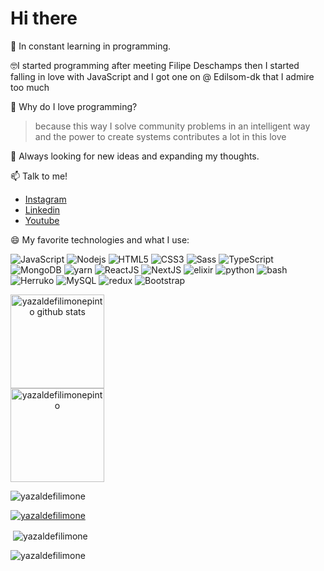 # Hi there
🌱 In constant learning in programming.

🤓I started programming after meeting Filipe Deschamps then I started falling in love with JavaScript and I got one on @ Edilsom-dk that I admire too much

🤔 Why do I love programming? 
  > because this way I solve community problems in an intelligent way and the power to create systems contributes a lot in this love

💬 Always looking for new ideas and expanding my thoughts.

📫 Talk to me!

  - [Instagram](https://www.instagram.com/yazaldefilimone?r=nametag)
  - [Linkedin](https://www.linkedin.com/mwlite/in/yazalde-filimone-65142b206)
  - [Youtube](https://www.youtube.com/channel/UCpIQVyjdNKist2WKDgckggQ)

😄 My favorite technologies and what I use:

  ![JavaScript](https://img.shields.io/badge/JavaScript-F7DF1E?style=for-the-badge&logo=javascript&logoColor=black)
  ![Nodejs](https://img.shields.io/badge/Node.js-43853D?style=for-the-badge&logo=node.js&logoColor=white)
  ![HTML5](https://img.shields.io/badge/HTML5-E34F26?style=for-the-badge&logo=html5&logoColor=white)
  ![CSS3](https://img.shields.io/badge/CSS3-1572B6?style=for-the-badge&logo=css3&logoColor=white)
  ![Sass](https://img.shields.io/badge/Sass-CC6699?style=for-the-badge&logo=sass&logoColor=white)
  ![TypeScript](https://img.shields.io/badge/TypeScript-007ACC?style=for-the-badge&logo=typescript&logoColor=white)
  ![MongoDB](https://img.shields.io/badge/MongoDB-4EA94B?style=for-the-badge&logo=mongodb&logoColor=white)
  ![yarn](https://img.shields.io/badge/Yarn-2C8EBB?style=for-the-badge&logo=yarn&logoColor=white)
  ![ReactJS](https://img.shields.io/badge/React-20232A?style=for-the-badge&logo=react&logoColor=61DAFB)
  ![NextJS](https://img.shields.io/badge/next.js-000000?style=for-the-badge&logo=next.js&logoColor=white)
  ![elixir](https://img.shields.io/badge/Elixir-4B275F?style=for-the-badge&logo=elixir&logoColor=white)
  ![python](https://img.shields.io/badge/Python-14354C?style=for-the-badge&logo=python&logoColor=white)
  ![bash](https://img.shields.io/badge/Shell_Script-121011?style=for-the-badge&logo=gnu-bash&logoColor=white)
  ![Herruko](https://img.shields.io/badge/Heroku-430098?style=for-the-badge&logo=heroku&logoColor=white)
  ![MySQL](https://img.shields.io/badge/MySQL-00000F?style=for-the-badge&logo=mysql&logoColor=white)
  ![redux](https://img.shields.io/badge/Redux-593D88?style=for-the-badge&logo=redux&logoColor=white)
  ![Bootstrap](https://img.shields.io/badge/Bootstrap-563D7C?style=for-the-badge&logo=bootstrap&logoColor=white)
<div style="display:inline" align="center">
<img src="https://github-readme-stats.vercel.app/api?username=yazaldefilimonepinto&show_icons=true&?count_private=true&theme=dracula&include_all_commits=true" height="150" alt="yazaldefilimonepinto github stats" />
<br>
<img src="https://github-readme-stats.vercel.app/api/top-langs/?username=yazaldefilimonepinto&hide=Makefile&layout=compact" height="150" alt="yazaldefilimonepinto" />
</div>

<p align="left"> <img src="https://komarev.com/ghpvc/?username=yazaldefilimonepinto&label=Profile%20views&color=0e75b6&style=flat" alt="yazaldefilimone" /> </p>

<p align="left"> <a href="https://github.com/ryo-ma/github-profile-trophy"><img src="https://github-profile-trophy.vercel.app/?username=yazaldefilimonepinto" alt="yazaldefilimone" /></a> </p>


<p>&nbsp;<img align="center" src="https://github-readme-stats.vercel.app/api?username=yazaldefilimonepinto&show_icons=true&locale=en" alt="yazaldefilimone" /></p>

<p><img align="center" src="https://github-readme-streak-stats.herokuapp.com/?user=yazaldefilimonepinto&" alt="yazaldefilimone" /></p>
